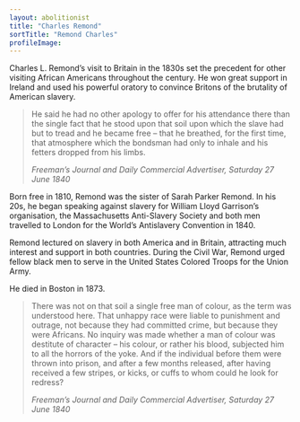```yaml
---
layout: abolitionist
title: "Charles Remond"
sortTitle: "Remond Charles"
profileImage: 
---
```


Charles L. Remond’s visit to Britain in the 1830s set the precedent for other visiting African Americans throughout the century. He won great support in Ireland and used his powerful oratory to convince Britons of the brutality of American slavery.

>He said he had no other apology to offer for his attendance there than the single fact that he stood upon that soil upon which the slave had but to tread and he became free – that he breathed, for the first time, that atmosphere which the bondsman had only to inhale and his fetters dropped from his limbs.
> <footer><cite>Freeman’s Journal and Daily Commercial Advertiser, Saturday 27 June 1840</cite></footer>

Born free in 1810, Remond was the sister of Sarah Parker Remond. In his 20s, he began speaking against slavery for William Lloyd Garrison’s organisation, the Massachusetts Anti-Slavery Society and both men travelled to London for the World’s Antislavery Convention in 1840.

Remond lectured on slavery in both America and in Britain, attracting much interest and support in both countries. During the Civil War, Remond urged fellow black men to serve in the United States Colored Troops for the Union Army.

He died in Boston in 1873.

> There was not on that soil a single free man of colour, as the term was understood here. That unhappy race were liable to punishment and outrage, not because they had committed crime, but because they were Africans. No inquiry was made whether a man of colour was destitute of character – his colour, or rather his blood, subjected him to all the horrors of the yoke. And if the individual before them were thrown into prison, and after a few months released, after having received a few stripes, or kicks, or cuffs to whom could he look for redress?
> <footer><cite>Freeman’s Journal and Daily Commercial Advertiser, Saturday 27 June 1840</cite></footer>
